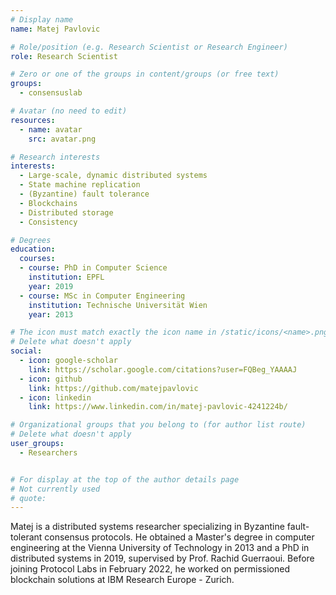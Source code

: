 ```yaml
---
# Display name
name: Matej Pavlovic

# Role/position (e.g. Research Scientist or Research Engineer)
role: Research Scientist

# Zero or one of the groups in content/groups (or free text)
groups:
  - consensuslab

# Avatar (no need to edit)
resources:
  - name: avatar
    src: avatar.png

# Research interests
interests:
  - Large-scale, dynamic distributed systems
  - State machine replication
  - (Byzantine) fault tolerance
  - Blockchains
  - Distributed storage
  - Consistency

# Degrees
education:
  courses:
  - course: PhD in Computer Science
    institution: EPFL
    year: 2019
  - course: MSc in Computer Engineering
    institution: Technische Universität Wien
    year: 2013

# The icon must match exactly the icon name in /static/icons/<name>.png
# Delete what doesn't apply
social:
  - icon: google-scholar
    link: https://scholar.google.com/citations?user=FQBeg_YAAAAJ
  - icon: github
    link: https://github.com/matejpavlovic
  - icon: linkedin
    link: https://www.linkedin.com/in/matej-pavlovic-4241224b/

# Organizational groups that you belong to (for author list route)
# Delete what doesn't apply
user_groups:
  - Researchers


# For display at the top of the author details page
# Not currently used
# quote:
---
```


Matej is a distributed systems researcher specializing in Byzantine
fault-tolerant consensus protocols. He obtained a Master's degree in
computer engineering at the Vienna University of Technology in 2013
and a PhD in distributed systems in 2019, supervised by Prof. Rachid
Guerraoui. Before joining Protocol Labs in February 2022, he worked on
permissioned blockchain solutions at IBM Research Europe - Zurich.
